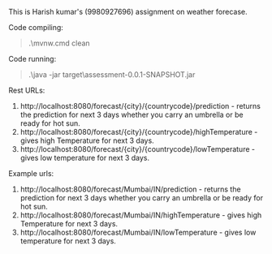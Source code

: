 This is Harish kumar's (9980927696) assignment on weather forecase.

Code compiling:
>.\mvnw.cmd clean

Code running:
>.\java -jar target\assessment-0.0.1-SNAPSHOT.jar

Rest URLs:
1. http://localhost:8080/forecast/{city}/{countrycode}/prediction - returns the prediction for next 3 days whether you carry an umbrella or be ready for hot sun.
2. http://localhost:8080/forecast/{city}/{countrycode}/highTemperature - gives high Temperature for next 3 days.
3. http://localhost:8080/forecast/{city}/{countrycode}/lowTemperature - gives low temperature for next 3 days.

Example urls:
1. http://localhost:8080/forecast/Mumbai/IN/prediction - returns the prediction for next 3 days whether you carry an umbrella or be ready for hot sun.
2. http://localhost:8080/forecast/Mumbai/IN/highTemperature - gives high Temperature for next 3 days.
3. http://localhost:8080/forecast/Mumbai/IN/lowTemperature - gives low temperature for next 3 days.